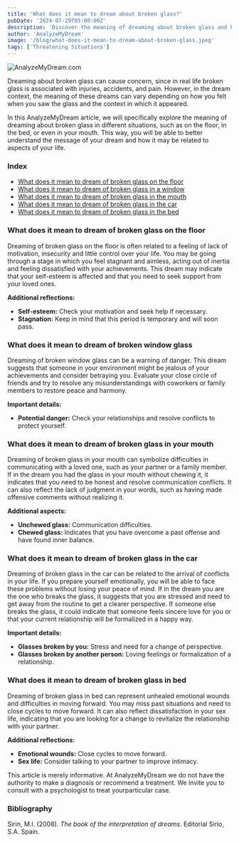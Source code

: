 ```yaml
---
title: 'What does it mean to dream about broken glass?'
pubDate: '2024-07-29T05:00:00Z'
description: 'Discover the meaning of dreaming about broken glass and how this type of dream can reflect various aspects of your life, from communication to personal conflicts.'
author: 'AnalyzeMyDream'
image: '/blog/what-does-it-mean-to-dream-about-broken-glass.jpeg'
tags: ['Threatening Situations']
---
```


![AnalyzeMyDream.com](/blog/what-does-it-mean-to-dream-about-broken-glass.jpeg)

Dreaming about broken glass can cause concern, since in real life broken glass is associated with injuries, accidents, and pain. However, in the dream context, the meaning of these dreams can vary depending on how you felt when you saw the glass and the context in which it appeared.

In this AnalyzeMyDream article, we will specifically explore the meaning of dreaming about broken glass in different situations, such as on the floor, in the bed, or even in your mouth. This way, you will be able to better understand the message of your dream and how it may be related to aspects of your life.

### Index

- [What does it mean to dream of broken glass on the floor](#what-does-it-mean-to-dream-of-broken-glass-on-the-floor)
- [What does it mean to dream of broken glass in a window](#what-does-it-mean-to-dream-of-broken-glass-in-a-window)
- [What does it mean to dream of broken glass in the mouth](#what-does-it-mean-to-dream-of-broken-glass-in-the-mouth)
- [What does it mean to dream of broken glass in the car](#what-does-it-mean-to-dream-of-broken-glass-in-the-car)
- [What does it mean to dream of broken glass in the bed](#what-does-it-mean-to-dream-of-broken-glass-in-the-bed)

### What does it mean to dream of broken glass on the floor

Dreaming of broken glass on the floor is often related to a feeling of lack of motivation, insecurity and little control over your life. You may be going through a stage in which you feel stagnant and aimless, acting out of inertia and feeling dissatisfied with your achievements. This dream may indicate that your self-esteem is affected and that you need to seek support from your loved ones.

**Additional reflections:**

- **Self-esteem:** Check your motivation and seek help if necessary.
- **Stagnation:** Keep in mind that this period is temporary and will soon pass.

### What does it mean to dream of broken window glass

Dreaming of broken window glass can be a warning of danger. This dream suggests that someone in your environment might be jealous of your achievements and consider betraying you. Evaluate your close circle of friends and try to resolve any misunderstandings with coworkers or family members to restore peace and harmony.

**Important details:**

- **Potential danger:** Check your relationships and resolve conflicts to protect yourself.

### What does it mean to dream of broken glass in your mouth

Dreaming of broken glass in your mouth can symbolize difficulties in communicating with a loved one, such as your partner or a family member. If in the dream you had the glass in your mouth without chewing it, it indicates that you need to be honest and resolve communication conflicts. It can also reflect the lack of judgment in your words, such as having made offensive comments without realizing it.

**Additional aspects:**

- **Unchewed glass:** Communication difficulties.
- **Chewed glass:** Indicates that you have overcome a past offense and have found inner balance.

### What does it mean to dream of broken glass in the car

Dreaming of broken glass in the car can be related to the arrival of conflicts in your life. If you prepare yourself emotionally, you will be able to face these problems without losing your peace of mind. If in the dream you are the one who breaks the glass, it suggests that you are stressed and need to get away from the routine to get a clearer perspective. If someone else breaks the glass, it could indicate that someone feels sincere love for you or that your current relationship will be formalized in a happy way.

**Important details:**

- **Glasses broken by you:** Stress and need for a change of perspective.
- **Glasses broken by another person:** Loving feelings or formalization of a relationship.

### What does it mean to dream of broken glass in bed

Dreaming of broken glass in bed can represent unhealed emotional wounds and difficulties in moving forward. You may miss past situations and need to close cycles to move forward. It can also reflect dissatisfaction in your sex life, indicating that you are looking for a change to revitalize the relationship with your partner.

**Additional reflections:**

- **Emotional wounds:** Close cycles to move forward.
- **Sex life:** Consider talking to your partner to improve intimacy.

This article is merely informative. At AnalyzeMyDream we do not have the authority to make a diagnosis or recommend a treatment. We invite you to consult with a psychologist to treat yourparticular case.

### Bibliography

Sirin, M.I. (2008). *The book of the interpretation of dreams*. Editorial Sirio, S.A. Spain.
